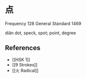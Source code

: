 # 点
Frequency 128
General Standard 1469

diǎn
dot, speck, spot; point, degree

## References
- [[HSK 1]]
- [[9 Strokes]]
- [[火 Radical]]